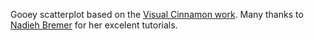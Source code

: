 Gooey scatterplot based on the [Visual Cinnamon work](https://www.visualcinnamon.com/2016/06/fun-data-visualizations-svg-gooey-effect.html). 
Many thanks to [Nadieh Bremer](https://www.visualcinnamon.com) for her excelent tutorials.